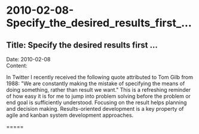 # 2010-02-08-Specify_the_desired_results_first_...

## Title:  Specify the desired results first ...
Date: 2010-02-08  
Content:  

In Twitter I recently received the following quote attributed to Tom
Gilb from 1988: "We are constantly making the mistake of specifying the
means of doing something, rather than result we want." This is a
refreshing reminder of how easy it is for me to jump into problem
solving before the problem or end goal is sufficiently understood.
Focusing on the result helps planning and decision making.
Results-oriented development is a key property of agile and kanban
system development approaches.


=====
